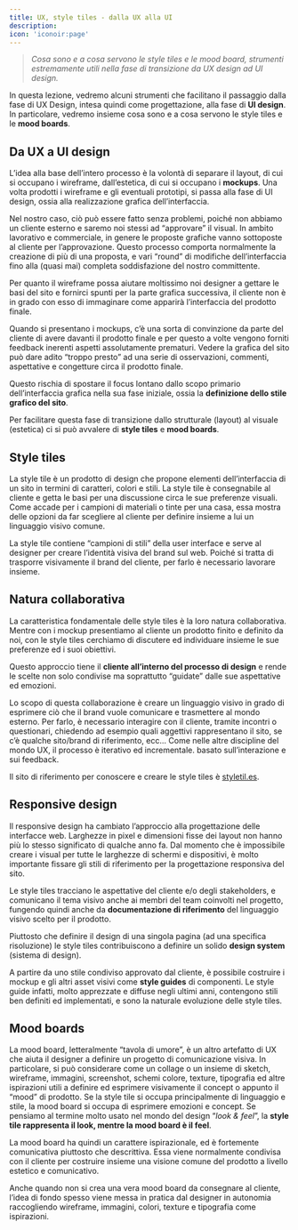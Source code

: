 ```yaml
---
title: UX, style tiles - dalla UX alla UI
description: 
icon: 'iconoir:page'
---
```


>*Cosa sono e a cosa servono le style tiles e le mood board, strumenti estremamente utili nella fase di transizione da UX design ad UI design.*

In questa lezione, vedremo alcuni strumenti che facilitano il passaggio dalla fase di UX Design, intesa quindi come progettazione, alla fase di **UI design**. In particolare, vedremo insieme cosa sono e a cosa servono le style tiles e le **mood boards**.

## Da UX a UI design

L’idea alla base dell’intero processo è la volontà di separare il layout, di cui si occupano i wireframe, dall’estetica, di cui si occupano i **mockups**.
Una volta prodotti i wireframe e gli eventuali prototipi, si passa alla fase di UI design, ossia alla realizzazione grafica dell’interfaccia.

Nel nostro caso, ciò può essere fatto senza problemi, poiché non abbiamo un cliente esterno e saremo noi stessi ad “approvare” il visual.
In ambito lavorativo e commerciale, in genere le proposte grafiche vanno sottoposte al cliente per l’approvazione.
Questo processo comporta normalmente la creazione di più di una proposta, e vari “round” di modifiche dell’interfaccia fino alla (quasi mai) completa soddisfazione del nostro committente.

Per quanto il wireframe possa aiutare moltissimo noi designer a gettare le basi del sito e fornirci spunti per la parte grafica successiva, il cliente non è in grado con esso di immaginare come apparirà l’interfaccia del prodotto finale.

Quando si presentano i mockups, c’è una sorta di convinzione da parte del cliente di avere davanti il prodotto finale e per questo a volte vengono forniti feedback inerenti aspetti assolutamente prematuri. Vedere la grafica del sito può dare adito “troppo presto” ad una serie di osservazioni, commenti, aspettative e congetture circa il prodotto finale.

Questo rischia di spostare il focus lontano dallo scopo primario dell’interfaccia grafica nella sua fase iniziale, ossia la **definizione dello stile grafico del sito**.

Per facilitare questa fase di transizione dallo strutturale (layout) al visuale (estetica) ci si può avvalere di **style tiles** e **mood boards**.

## Style tiles

La style tile è un prodotto di design che propone elementi dell’interfaccia di un sito in termini di caratteri, colori e stili. La style tile è consegnabile al cliente e getta le basi per una discussione circa le sue preferenze visuali. Come accade per i campioni di materiali o tinte per una casa, essa mostra delle opzioni da far scegliere al cliente per definire insieme a lui un linguaggio visivo comune.

La style tile contiene “campioni di stili” della user interface e serve al designer per creare l’identità visiva del brand sul web. Poiché si tratta di trasporre visivamente il brand del cliente, per farlo è necessario lavorare insieme.

## Natura collaborativa

La caratteristica fondamentale delle style tiles è la loro natura collaborativa. Mentre con i mockup presentiamo al cliente un prodotto finito e definito da noi, con le style tiles cerchiamo di discutere ed individuare insieme le sue preferenze ed i suoi obiettivi.

Questo approccio tiene il **cliente all’interno del processo di design** e rende le scelte non solo condivise ma soprattutto “guidate” dalle sue aspettative ed emozioni.

Lo scopo di questa collaborazione è creare un linguaggio visivo in grado di esprimere ciò che il brand vuole comunicare e trasmettere al mondo esterno.
Per farlo, è necessario interagire con il cliente, tramite incontri o questionari, chiedendo ad esempio quali aggettivi rappresentano il sito, se c’è qualche sito/brand di riferimento, ecc...
Come nelle altre discipline del mondo UX, il processo è iterativo ed incrementale. basato sull’interazione e sui feedback.

Il sito di riferimento per conoscere e creare le style tiles è [styletil.es](https://styletil.es/).

## Responsive design

Il responsive design ha cambiato l’approccio alla progettazione delle interfacce web. Larghezze in pixel e dimensioni fisse dei layout non hanno più lo stesso significato di qualche anno fa. Dal momento che è impossibile creare i visual per tutte le larghezze di schermi e dispositivi, è molto importante fissare gli stili di riferimento per la progettazione responsiva del sito.

Le style tiles tracciano le aspettative del cliente e/o degli stakeholders, e comunicano il tema visivo anche ai membri del team coinvolti nel progetto, fungendo quindi anche da **documentazione di riferimento** del linguaggio visivo scelto per il prodotto.

Piuttosto che definire il design di una singola pagina (ad una specifica risoluzione) le style tiles contribuiscono a definire un solido **design system** (sistema di design).

A partire da uno stile condiviso approvato dal cliente, è possibile costruire i mockup e gli altri asset visivi come **style guides** di componenti.
Le style guide infatti, molto apprezzate e diffuse negli ultimi anni, contengono stili ben definiti ed implementati, e sono la naturale evoluzione delle style tiles.

## Mood boards

La mood board, letteralmente “tavola di umore”, è un altro artefatto di UX che aiuta il designer a definire un progetto di comunicazione visiva. In particolare, si può considerare come un collage o un insieme di sketch, wireframe, immagini, screenshot, schemi colore, texture, tipografia ed altre ispirazioni utili a definire ed esprimere visivamente il concept o appunto il “mood” di prodotto. Se la style tile si occupa principalmente di linguaggio e stile, la mood board si occupa di esprimere emozioni e concept. Se pensiamo al termine molto usato nel mondo del design “*look & feel*”, la **style tile rappresenta il look, mentre la mood board è il feel**.

La mood board ha quindi un carattere ispirazionale, ed è fortemente comunicativa piuttosto che descrittiva.
Essa viene normalmente condivisa con il cliente per costruire insieme una visione comune del prodotto a livello estetico e comunicativo.

Anche quando non si crea una vera mood board da consegnare al cliente, l’idea di fondo spesso viene messa in pratica dal designer in autonomia raccogliendo wireframe, immagini, colori, texture e tipografia come ispirazioni.







